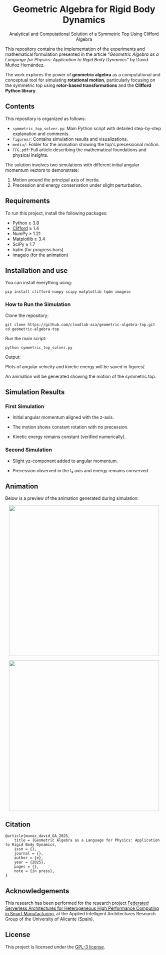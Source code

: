 <h1 align="center">Geometric Algebra for Rigid Body Dynamics</h1>
<p align="center">Analytical and Computational Solution of a Symmetric Top Using Clifford Algebra</p>

This repository contains the implementation of the experiments and mathematical formulation presented in the article _"Geometric Algebra as a Language for Physics: Application to Rigid Body Dynamics"_ by David Muñoz Hernández.

The work explores the power of **geometric algebra** as a computational and conceptual tool for simulating **rotational motion**, particularly focusing on the symmetric top using **rotor-based transformations** and the **Clifford Python library**.

## Contents

This repository is organized as follows:

- `symmetric_top_solver.py`: Main Python script with detailed step-by-step explanation and comments.
- `figures/`: Contains simulation results and visualizations.
- `media/`: Folder for the animation showing the top's precessional motion.
- `TFG.pdf`: Full article describing the mathematical foundations and physical insights.

The solution involves two simulations with different initial angular momentum vectors to demonstrate:
1. Motion around the principal axis of inertia.
2. Precession and energy conservation under slight perturbation.

## Requirements

To run this project, install the following packages:

- Python ≥ 3.8  
- [Clifford](https://github.com/pygae/clifford) ≥ 1.4  
- NumPy ≥ 1.21  
- Matplotlib ≥ 3.4  
- SciPy ≥ 1.7  
- tqdm (for progress bars)
- imageio (for the animation)

## Installation and use

You can install everything using:

```
pip install clifford numpy scipy matplotlib tqdm imageio
```

### How to Run the Simulation
Clone the repository:
```
git clone https://github.com/cloudlab-aia/geometric-algebra-top.git
cd geometric-algebra-top
```

Run the main script:
```
python symmetric_top_solver.py
```

Output:

Plots of angular velocity and kinetic energy will be saved in figures/.

An animation will be generated showing the motion of the symmetric top.

## Simulation Results
### First Simulation
- Initial angular momentum aligned with the z-axis.

- The motion shows constant rotation with no precession.

- Kinetic energy remains constant (verified numerically).

### Second Simulation
- Slight yz-component added to angular momentum.

- Precession observed in the I₃ axis and energy remains conserved.

## Animation
Below is a preview of the animation generated during simulation:

<p align="center"> <img src="media/Trompo1.gif" width="480"/> </p>
<p align="center"> <img src="media/Trompo2.gif" width="480"/> </p>

## Citation
```
@article{munoz_david_GA_2025,
	title = {Geometric Algebra as a Language for Physics: Application to Rigid Body Dynamics,
	issn = {},
	journal = {},
	author = {e},
	year = {2025},
	pages = {},
	note = {in press},
}
```

## Acknowledgements
This research has been performed for the research project <a href="https://aia.ua.es/en/proyectos/federated-serverless-architectures-for-heterogeneous-high-performance-computing-in-smart-manufacturing.html" target="_blank">Federated Serverless Architectures for Heterogeneous High Performance Computing in Smart Manufacturing</a>, at the Applied Intelligent Architectures Research Group of the University of Alicante (Spain).

## License
This project is licensed under the <a href="LICENSE.txt">GPL-3 license</a>.
